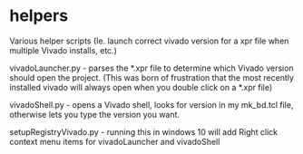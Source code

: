 # helpers
Various helper scripts (Ie. launch correct vivado version for a xpr file when multiple Vivado installs, etc.)

vivadoLauncher.py - parses the *.xpr file to determine which Vivado version should open the project.  (This was born of frustration that the most recently installed vivado will always open when you double click on a *.xpr file)

vivadoShell.py - opens a Vivado shell, looks for version in my mk_bd.tcl file, otherwise lets you type the version you want.

setupRegistryVivado.py - running this in windows 10 will add Right click context menu items for vivadoLauncher and vivadoShell

